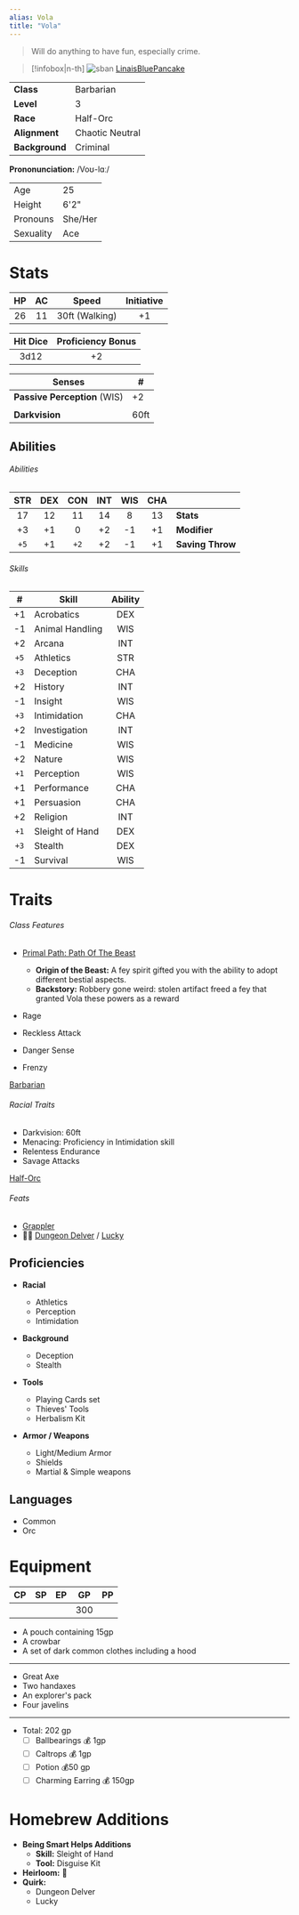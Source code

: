 ```yaml
---
alias: Vola
title: "Vola"
---
```


> Will do anything to have fun, especially crime.

> [!infobox|n-th]
> ![sban](https://64.media.tumblr.com/4a4e3ceaea086a158d03116cb312870d/tumblr_pyiyz9EXUr1u8bv9eo1_1280.jpg)
> [LinaisBluePancake](https://linaisbluepancake.tumblr.com/post/187995374842/dnd-characters-bust-commissions-i-never-posted-but/amp)
>
|  |  |
| --- | --- |
| **Class** | Barbarian |
| **Level** | 3 |
| **Race** | Half-Orc |
| **Alignment** | Chaotic Neutral |
| **Background** | Criminal |

**Prononunciation:** /Voʊ-lɑː/

|  |  |
| --- | --- |
| Age | 25 |
| Height | 6'2" |
| Pronouns | She/Her |
| Sexuality | Ace |

# Stats

| HP | AC | Speed | Initiative |
|:---:|:---:|:---:|:---:|
| 26 | 11 | 30ft (Walking) | +1 |

| Hit Dice | Proficiency Bonus |
|:---:|:---:|
| 3d12 | +2 |

| Senses | \# |
| --- | --- |
| **Passive Perception** (WIS) | +2 |
|  |  |
| **Darkvision** | 60ft |

## Abilities

###### Abilities
| STR | DEX | CON | INT | WIS | CHA |  |
|:---:|:---:|:---:|:---:|:---:|:---:| --- |
| 17 | 12 | 11 | 14 | 8 | 13 | **Stats** |
| +3 | +1 | 0 | +2 | -1 | +1 | **Modifier** |
| `+5` | +1 | `+2` | +2 | -1 | +1 | **Saving Throw** |

###### Skills
| \# | Skill | Ability |
|:---:| --- |:---:|
| +1 | Acrobatics | DEX |
| -1 | Animal Handling | WIS |
| +2 | Arcana | INT |
| `+5` | Athletics | STR |
| `+3` | Deception | CHA |
| +2 | History | INT |
| -1 | Insight | WIS |
| `+3` | Intimidation | CHA |
| +2 | Investigation | INT |
| -1 | Medicine | WIS |
| +2 | Nature | WIS |
| `+1` | Perception | WIS |
| +1 | Performance | CHA |
| +1 | Persuasion | CHA |
| +2 | Religion | INT |
| `+1` | Sleight of Hand | DEX |
| `+3` | Stealth | DEX |
| -1 | Survival | WIS |

# Traits

###### Class Features
- [Primal Path: Path Of The Beast](http://dnd5e.wikidot.com/barbarian:beast)
	- **Origin of the Beast:** A fey spirit gifted you with the ability to adopt different bestial aspects.
	- **Backstory:** Robbery gone weird: stolen artifact freed a fey that granted Vola these powers as a reward

- Rage
- Reckless Attack
- Danger Sense
- Frenzy

[Barbarian](http://dnd5e.wikidot.com/barbarian)

###### Racial Traits
- Darkvision: 60ft
- Menacing: Proficiency in Intimidation skill
- Relentess Endurance
- Savage Attacks

[Half-Orc](http://dnd5e.wikidot.com/half-orc)

###### Feats
- [Grappler](http://dnd5e.wikidot.com/feat:grappler)
- 🤷‍♀️ [Dungeon Delver](http://dnd5e.wikidot.com/feat:dungeon-delver) / [Lucky](http://dnd5e.wikidot.com/feat:lucky)

## Proficiencies
- **Racial**
	- Athletics
	- Perception
	- Intimidation

- **Background**
	- Deception
	- Stealth

- **Tools**
	- Playing Cards set
	- Thieves' Tools
	- Herbalism Kit

- **Armor / Weapons**
	- Light/Medium Armor
	- Shields
	- Martial & Simple weapons

## Languages
- Common
- Orc

# Equipment
| CP | SP | EP | GP | PP |
|:---:|:---:|:---:|:---:|:---:|
|  |  |  | 300 |  |

- A pouch containing 15gp
- A crowbar
- A set of dark common clothes including a hood

---
- Great Axe
- Two handaxes
- An explorer's pack
- Four javelins

---
- Total: 202 gp
	- [ ] Ballbearings 💰 1gp
	- [ ] Caltrops 💰 1gp
	- [ ] Potion 💰50 gp
	- [ ] Charming Earring 💰 150gp

# Homebrew Additions

- **Being Smart Helps Additions**
	- **Skill:** Sleight of Hand
	- **Tool:** Disguise Kit
- **Heirloom:** 🤔
- **Quirk:** 
	- Dungeon Delver
	- Lucky
